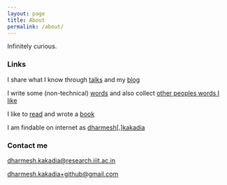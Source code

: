 ```yaml
---
layout: page
title: About
permalink: /about/
---
```


Infinitely curious.

### Links

I share what I know through [talks](/talks) and my [blog](/)

I write some (non-technical) [words](/mywords) and also collect [other peoples words I like](/words)

I like to [read](/reading) and wrote a [book](/book)

I am findable on internet as [dharmesh[.]kakadia](https://www.google.com/search?q=dharmesh%20kakadia)

### Contact me

[dharmesh.kakadia@research.iiit.ac.in](mailto:dharmesh.kakadia@research.iiit.ac.in)

[dharmesh.kakadia+github@gmail.com](mailto:dharmesh.kakadia+github@gmail.com)

